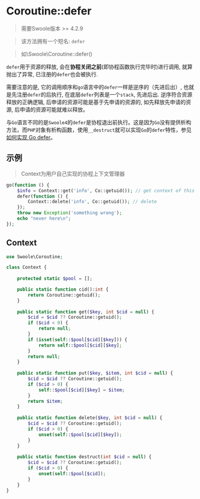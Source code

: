 # Coroutine::defer

> 需要Swoole版本 >= 4.2.9

> 该方法拥有一个短名: `defer` 

> 如\Swoole\Coroutine::defer()

`defer`用于资源的释放, 会在**协程关闭之前**(即协程函数执行完毕时)进行调用, 就算抛出了异常, 已注册的`defer`也会被执行.

需要注意的是, 它的调用顺序和`go`语言中的`defer`一样是逆序的（先进后出）, 也就是先注册`defer`的后执行, 在底层`defer`列表是一个`stack`, 先进后出. 逆序符合资源释放的正确逻辑, 后申请的资源可能是基于先申请的资源的, 如先释放先申请的资源, 后申请的资源可能就难以释放。

与`Go`语言不同的是`Swoole4`的`defer`是协程退出前执行。这是因为`Go`没有提供析构方法，而`PHP`对象有析构函数，使用`__destruct`就可以实现`Go`的`defer`特性，参见 [如何实现 Go defer](https://wiki.swoole.com/wiki/page/p-go_defer.html)。

示例
---
> Context为用户自己实现的协程上下文管理器

```php
go(function () {
    $info = Context::get('info', Co::getuid()); // get context of this coroutine
    defer(function () {
		Context::delete('info', Co::getuid()); // delete
    });
    throw new Exception('something wrong');
    echo "never here\n";
});
```

Context
---
```php
use Swoole\Coroutine;

class Context {
    
    protected static $pool = [];

    public static function cid():int {
        return Coroutine::getuid();
    }
    
    public static function get($key, int $cid = null) {
        $cid = $cid ?? Coroutine::getuid();
        if ($cid < 0) {
            return null;
        }
        if (isset(self::$pool[$cid][$key])) {
            return self::$pool[$cid][$key];
        }
        return null;
    }
    
    public static function put($key, $item, int $cid = null) {
        $cid = $cid ?? Coroutine::getuid();
        if ($cid > 0) {
            self::$pool[$cid][$key] = $item;
        }
        return $item;
    }
    
    public static function delete($key, int $cid = null) {
        $cid = $cid ?? Coroutine::getuid();
        if ($cid > 0) {
            unset(self::$pool[$cid][$key]);
        }
    }
    
    public static function destruct(int $cid = null) {
        $cid = $cid ?? Coroutine::getuid();
        if ($cid > 0) {
            unset(self::$pool[$cid]);
        }
    }
}
```